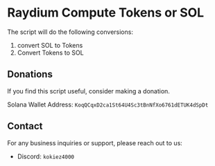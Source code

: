 # Raydium Compute Tokens or SOL
The script will do the following conversions:
  1. convert SOL to Tokens
  2. Convert Tokens to SOL

## Donations
If you find this script useful, consider making a donation.

Solana Wallet Address: `KoqQCqxD2ca1St64U4Sc3tBnNfXo6761dETUK4dSpDt`

## Contact
For any business inquiries or support, please reach out to us:
- Discord: `kokiez4000`

